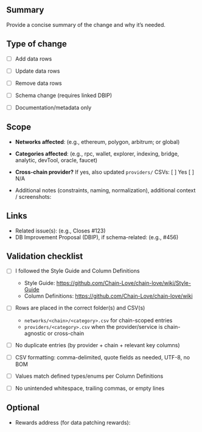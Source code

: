 ## Summary

Provide a concise summary of the change and why it’s needed.


## Type of change
- [ ] Add data rows
- [ ] Update data rows
- [ ] Remove data rows
- [ ] Schema change (requires linked DBIP)
- [ ] Documentation/metadata only


## Scope
- **Networks affected**: (e.g., ethereum, polygon, arbitrum; or global)
- **Categories affected**: (e.g., rpc, wallet, explorer, indexing, bridge, analytic, devTool, oracle, faucet)
- **Cross-chain provider?** If yes, also updated `providers/` CSVs: [ ] Yes [ ] N/A

- Additional notes (constraints, naming, normalization), additional context / screenshots: 

## Links
- Related issue(s): (e.g., Closes #123)
- DB Improvement Proposal (DBIP), if schema-related: (e.g., #456)


## Validation checklist
- [ ] I followed the Style Guide and Column Definitions
  - Style Guide: https://github.com/Chain-Love/chain-love/wiki/Style-Guide
  - Column Definitions: https://github.com/Chain-Love/chain-love/wiki
- [ ] Rows are placed in the correct folder(s) and CSV(s)
  - `networks/<chain>/<category>.csv` for chain-scoped entries
  - `providers/<category>.csv` when the provider/service is chain-agnostic or cross-chain
- [ ] No duplicate entries (by provider + chain + relevant key columns)
- [ ] CSV formatting: comma-delimited, quote fields as needed, UTF-8, no BOM
- [ ] Values match defined types/enums per Column Definitions
- [ ] No unintended whitespace, trailing commas, or empty lines


## Optional
- Rewards address (for data patching rewards):
